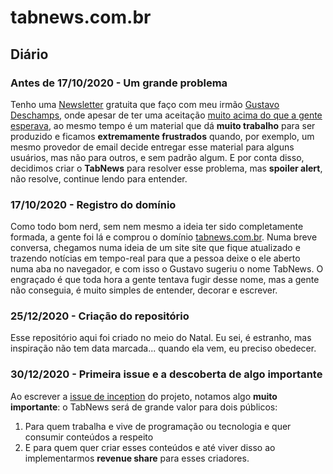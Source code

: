# tabnews.com.br

## Diário

### Antes de 17/10/2020 - Um grande problema
Tenho uma [Newsletter](https://filipedeschamps.com.br/newsletter) gratuita que faço com meu irmão [Gustavo Deschamps](https://github.com/gustavodeschamps), onde apesar de ter uma aceitação [muito acima do que a gente esperava](https://youtu.be/Jau0Rn_ADxo), ao mesmo tempo é um material que dá **muito trabalho** para ser produzido e ficamos **extremamente frustrados** quando, por exemplo, um mesmo provedor de email decide entregar esse material para alguns usuários, mas não para outros, e sem padrão algum. E por conta disso, decidimos criar o **TabNews** para resolver esse problema, mas **spoiler alert**, não resolve, continue lendo para entender.

### 17/10/2020 - Registro do domínio
Como todo bom nerd, sem nem mesmo a ideia ter sido completamente formada, a gente foi lá e comprou o domínio [tabnews.com.br](https://tabnews.com.br). Numa breve conversa, chegamos numa ideia de um site site que fique atualizado e trazendo notícias em tempo-real para que a pessoa deixe o ele aberto numa aba no navegador, e com isso o Gustavo sugeriu o nome TabNews. O engraçado é que toda hora a gente tentava fugir desse nome, mas a gente não conseguia, é muito simples de entender, decorar e escrever.

### 25/12/2020 - Criação do repositório
Esse repositório aqui foi criado no meio do Natal. Eu sei, é estranho, mas inspiração não tem data marcada... quando ela vem, eu preciso obedecer.

### 30/12/2020 - Primeira issue e a descoberta de algo importante
Ao escrever a [issue de inception](https://github.com/filipedeschamps/tabnews.com.br/issues/1) do projeto, notamos algo **muito importante**: o TabNews será de grande valor para dois públicos:

1. Para quem trabalha e vive de programação ou tecnologia e quer consumir conteúdos a respeito
2. E para quem quer criar esses conteúdos e até viver disso ao implementarmos **revenue share** para esses criadores.
